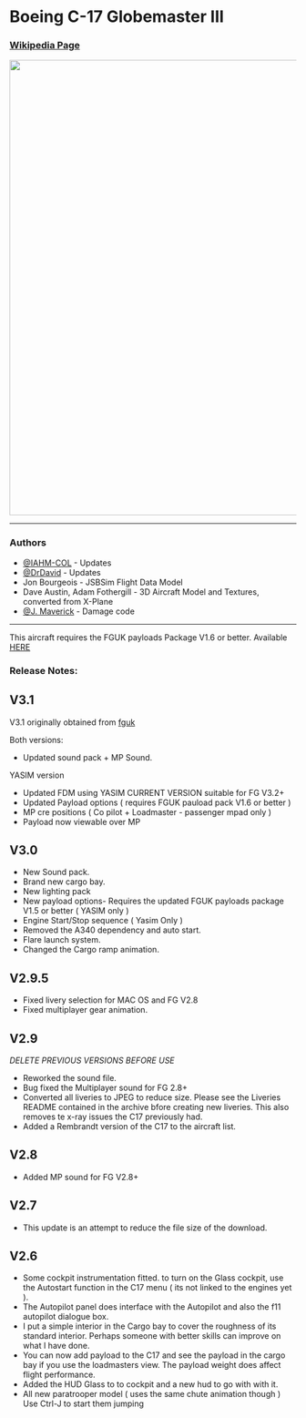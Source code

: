 Boeing C-17 Globemaster III
==========================

### [Wikipedia Page](https://en.wikipedia.org/wiki/Boeing_C-17_Globemaster_III)

<img src="https://upload.wikimedia.org/wikipedia/commons/3/36/C17_aircraft_alt.jpg"  width="800">

***

### Authors

* [@IAHM-COL](https://github.com/IAHM-COL) - Updates
* [@DrDavid](https://github.com/DrDavid)  - Updates
* Jon Bourgeois - JSBSim Flight Data Model
* Dave Austin, Adam Fothergill - 3D Aircraft Model and Textures, converted from X-Plane
* [@J. Maverick](https://github.com/JMaverick16) - Damage code

****

This aircraft requires the FGUK payloads Package V1.6 or better. Available [HERE](https://github.com/FGMEMBERS/fgukpayloads)

### Release Notes:

V3.1
----

V3.1 originally obtained from [fguk](https://sites.google.com/view/fgukhangar/flightgear-uk-home-page/hangar/jets/c17-globemaster-iii?authuser=0)

Both versions:

* Updated sound pack + MP Sound.

YASIM version

* Updated FDM using YASIM CURRENT VERSION suitable for FG V3.2+
* Updated Payload options ( requires  FGUK pauload pack V1.6 or better )
* MP cre positions ( Co pilot + Loadmaster - passenger mpad only )
* Payload now viewable over MP

V3.0
-----

* New Sound pack.
* Brand new cargo bay.
* New lighting pack
* New payload options- Requires the updated FGUK payloads package V1.5 or better ( YASIM only )
* Engine Start/Stop sequence ( Yasim Only )
* Removed the A340 dependency and auto start.
* Flare launch system.
* Changed the Cargo ramp animation.

V2.9.5
------

* Fixed livery selection for MAC OS and FG V2.8
* Fixed multiplayer gear animation.

V2.9
----

*DELETE PREVIOUS VERSIONS BEFORE USE</i>*

* Reworked the sound file.
* Bug fixed the Multiplayer sound for FG 2.8+
* Converted all liveries to JPEG to reduce size. Please see the Liveries README contained in the archive bfore creating new liveries. This also removes te x-ray issues the C17 previously had.
* Added a Rembrandt version of the C17 to the aircraft list.

V2.8
----

* Added MP sound for FG V2.8+

V2.7
-----

* This update is an attempt to reduce the file size of the download.

V2.6
-----

* Some cockpit instrumentation fitted. to turn on the Glass cockpit, use the Autostart function in the C17 menu ( its not linked to the engines yet ).
* The Autopilot panel does interface with the Autopilot and also the f11 autopilot dialogue box.
* I put a simple interior in the Cargo bay to cover the roughness of its standard interior. Perhaps someone with better skills can improve on what I have done.
* You can now add payload to the C17 and see the payload in the cargo bay if you use the loadmasters view. The payload weight does affect flight performance.
* Added the HUD Glass to to cockpit and a new hud to go with with it.
* All new paratrooper model ( uses the same chute animation though ) Use Ctrl-J to start them jumping

